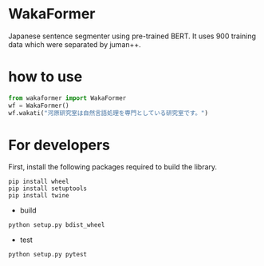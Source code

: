 # WakaFormer
Japanese sentence segmenter using pre-trained BERT.
It uses 900 training data which were separated by juman++.

# how to use

```python
from wakaformer import WakaFormer
wf = WakaFormer()
wf.wakati("河原研究室は自然言語処理を専門としている研究室です。")
```

# For developers

First, install the following packages required to build the library.

```shell
pip install wheel
pip install setuptools
pip install twine
```

- build
```shell
python setup.py bdist_wheel
```

- test
```shell
python setup.py pytest
```
